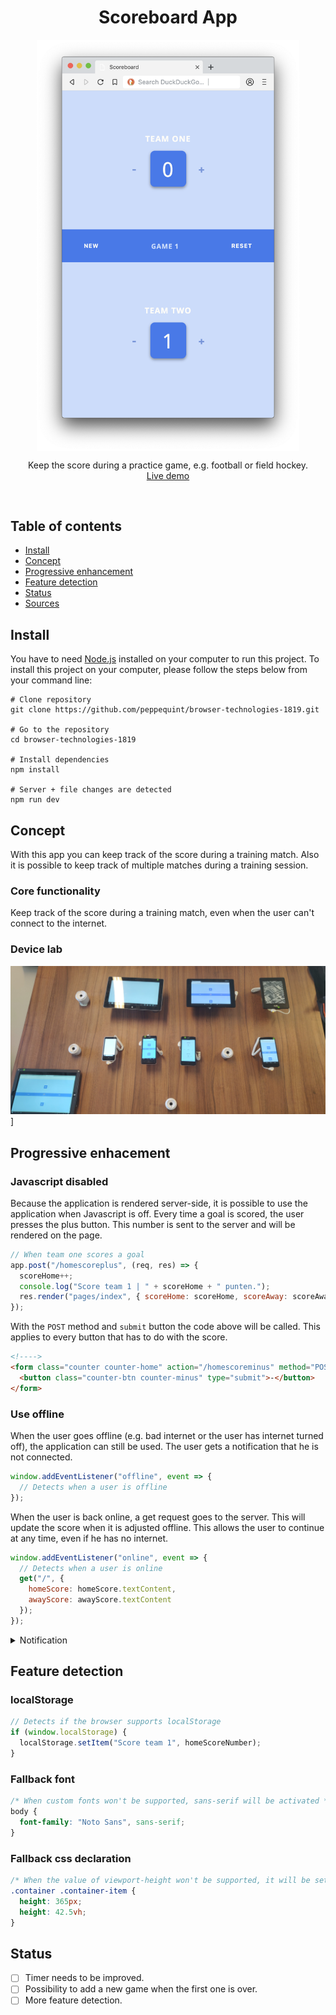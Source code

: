 <div align="center">
	<h1 align='center'>Scoreboard App</h1>
	<img align='center' src="./public/src/img/screenshot-application.png" width="420" />
</div>
<p align="center">
	Keep the score during a practice game, e.g. football or field hockey.
	<br>
	<a href="https://rocky-beach-47665.herokuapp.com/">Live demo</a>
</p>
<br>

## Table of contents

- [Install](#install)
- [Concept](#concept)
- [Progressive enhancement](#progressive-enhacement)
- [Feature detection](#feature-detection)
- [Status](#status)
- [Sources](#sources)

## Install

You have to need [Node.js](https://nodejs.org/en/download/) installed on your computer to run this project. To install this project on your computer, please follow the steps below from your command line:

```shell
# Clone repository
git clone https://github.com/peppequint/browser-technologies-1819.git

# Go to the repository
cd browser-technologies-1819

# Install dependencies
npm install

# Server + file changes are detected
npm run dev
```

## Concept

With this app you can keep track of the score during a training match. Also it is possible to keep track of multiple matches during a training session.

### Core functionality

Keep track of the score during a training match, even when the user can't connect to the internet.

### Device lab

![Device lab](./public/src/img/device-lab.jpg)]

## Progressive enhacement

### Javascript disabled

Because the application is rendered server-side, it is possible to use the application when Javascript is off. Every time a goal is scored, the user presses the plus button. This number is sent to the server and will be rendered on the page.

```javascript
// When team one scores a goal
app.post("/homescoreplus", (req, res) => {
  scoreHome++;
  console.log("Score team 1 | " + scoreHome + " punten.");
  res.render("pages/index", { scoreHome: scoreHome, scoreAway: scoreAway });
});
```

With the `POST` method and `submit` button the code above will be called. This applies to every button that has to do with the score.

```html
<!---->
<form class="counter counter-home" action="/homescoreminus" method="POST">
  <button class="counter-btn counter-minus" type="submit">-</button>
</form>
```

### Use offline

When the user goes offline (e.g. bad internet or the user has internet turned off), the application can still be used. The user gets a notification that he is not connected.

```javascript
window.addEventListener("offline", event => {
  // Detects when a user is offline
});
```

When the user is back online, a get request goes to the server. This will update the score when it is adjusted offline. This allows the user to continue at any time, even if he has no internet.

```javascript
window.addEventListener("online", event => {
  // Detects when a user is online
  get("/", {
    homeScore: homeScore.textContent,
    awayScore: awayScore.textContent
  });
});
```

<details><summary><a>Notification</a>
</summary>
<br>
<img src="./public/src/img/offline-noti.png" />
<br>
</details>

## Feature detection

### localStorage

```javascript
// Detects if the browser supports localStorage
if (window.localStorage) {
  localStorage.setItem("Score team 1", homeScoreNumber);
}
```

### Fallback font

```css
/* When custom fonts won't be supported, sans-serif will be activated */
body {
  font-family: "Noto Sans", sans-serif;
}
```

### Fallback css declaration

```css
/* When the value of viewport-height won't be supported, it will be set to pixels */
.container .container-item {
  height: 365px;
  height: 42.5vh;
}
```

## Status

- [ ] Timer needs to be improved.
- [ ] Possibility to add a new game when the first one is over.
- [ ] More feature detection.
